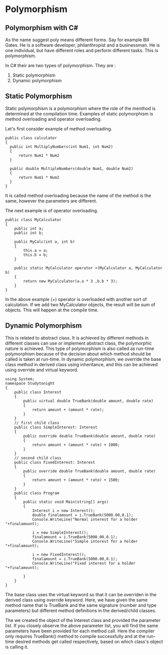 
# Polymorphism

## Polymorphism with C#

As the name suggest poly means different forms. Say for example Bill Gates. He is a software developer, philanthropist and a businessman. He is one individual, but have different roles and perform different tasks. This is polymorphism.

In C# their are two types of polymorphism. They are :

1) Static polymorphism 
2) Dynamic polymorphism

## Static Polymorphism

Static polymorphism is a polymorphism where the role of the menthod is determined at the compilation time. Examples of static polymorphism is method overloading and operator overloading.

Let's first consider example of method overloading.

```CSharp
public class calculator
{
  public int MultiplyNumbers(int Num1, int Num2)
  {
      return Num1 * Num2
  }
  
  public double MultipleNumbers(double Num1, double Num2)
  {
      return Num1 * Num2
  }
}
```

It is called method overloading because the name of the method is the same, however the parameters are different.

The next example is of operator overloading.

```CSharp
public class MyCalculator
{
    public int a;
    public int b;
        
    public MyCalc(int a, int b)
    {
        this.a = a;
        this.b = b;
    }

    public static MyCalculator operator +(MyCalculator a, MyCalculator b)
    {
        return new MyCalculator(a.a * 3 ,b.b * 3);
    }
}
```

In the above example (+) operator is overloaded with another sort of calculation. If we add two MyCalculator objects, the result will be sum of objects. This will happen at the compile time.

## Dynamic Polymorphism

This is related to abstract class. It is achieved by different methods in different classes can use or implement abstract class, the polymorphic nature is achieved. This type of polymorphism is also called as run-time polymorphism because of the decision about which method should be called is taken at run-time. In dynamic polymorphism, we override the base class method in derived class using inheritance, and this can be achieved using override and virtual keyword. 

```CSharp
using System;
namespace Studytonight
{
    public class Interest
    {
        public virtual double TrueBank(double amount, double rate)
        {
            return amount + (amount * rate);
        }
    }
    // first child class
    public class SimpleInterest: Interest
    {
        public override double TrueBank(double amount, double rate)
        {
            return amount + (amount * rate) + 1000;
        }
    }
    // second child class
    public class FixedInterest: Interest
    {
        public override double TrueBank(double amount, double rate)
        {
            return amount + (amount * rate) + 1500;
        }
    }
    public class Program
    {
        public static void Main(string[] args)
        {
            Interest i = new Interest();
            double finalamount = i.TrueBank(5000.00,0.1);
            Console.WriteLine("Normal interest for a holder "+finalamount);
            
            i = new SimpleInterest();
            finalamount = i.TrueBank(5000.00,0.1);
            Console.WriteLine("Simple interest for a holder "+finalamount);
            
            i = new FixedInterest();
            finalamount = i.TrueBank(5000.00,0.1);
            Console.WriteLine("Fixed interest for a holder "+finalamount);
            
        }
    }
}

```

The base class uses the virtual keyword so that it can be overriden in the derived class using override keyword. Here, we have given the same method name that is TrueBank and the same signature (number and type parameters) but different method definitions in the derived/child classes.

The we created the object of the Interest class and provided the parameter list. If you closely observe the above parameter list, you will find the same parameters have been provided for each method call. Here the compiler only requires TrueBank() method to compile successfully and at the run-time desired methods get called respectively, based on which class's object is calling it.



